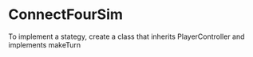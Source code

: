 # ConnectFourSim

To implement a stategy, create a class that inherits PlayerController and implements makeTurn
